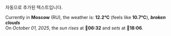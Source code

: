 
자동으로 추가된 텍스트입니다.

<!--START_SECTION:weather:moscow-->
Currently in **Moscow** (RU), the weather is: **12.2°C** (feels like **10.7°C**), ***broken clouds***<br/>
On *October 01, 2025*, the *sun rises* at 🌅**06:32** and *sets* at 🌇**18:06**.
<!--END_SECTION:weather-->
